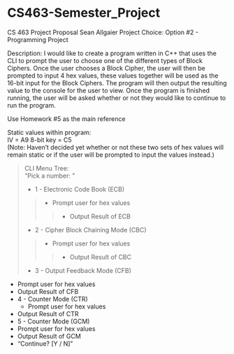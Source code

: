 # CS463-Semester_Project

CS 463		Project Proposal		Sean Allgaier
Project Choice: Option #2 - Programming Project  

Description: 
I would like to create a program written in C++ that uses the CLI to prompt the user to choose one of the different types of Block Ciphers. Once the user chooses a Block Cipher, the user will then be prompted to input 4 hex values, these values together will be used as the 16-bit input for the Block Ciphers. The program will then output the resulting value to the console for the user to view. Once the program is finished running, the user will be asked whether or not they would like to continue to run the program.  

Use Homework #5 as the main reference  

Static values within program:	
IV = A9
8-bit key = C5  
(Note: Haven’t decided yet whether or not these two sets of hex values will remain static or if the user will be prompted to input the values instead.)  

> CLI Menu Tree:  
> “Pick a number: ”  
> * 1 - Electronic Code Book (ECB)  
>> * Prompt user for hex values  
>>> * Output Result of ECB  
> * 2 - Cipher Block Chaining Mode (CBC)  
>>  * Prompt user for hex values  
>>> * Output Result of CBC  
> * 3 - Output Feedback Mode (CFB)    
* Prompt user for hex values  
* Output Result of CFB  
* 4 - Counter Mode (CTR)  
	* Prompt user for hex values  
* Output Result of CTR  
* 5 - Counter Mode (GCM)  
* Prompt user for hex values  
* Output Result of GCM  
* “Continue? [Y / N]”  
